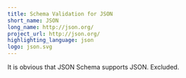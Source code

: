 ```yaml
---
title: Schema Validation for JSON
short_name: JSON
long_name: http://json.org/
project_url: http://json.org/
highlighting_language: json
logo: json.svg
---
```


It is obvious that JSON Schema supports JSON.  Excluded.